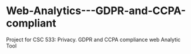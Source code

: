 # Web-Analytics---GDPR-and-CCPA-compliant
Project for CSC 533: Privacy. GDPR and CCPA compliance web Analytic Tool 
